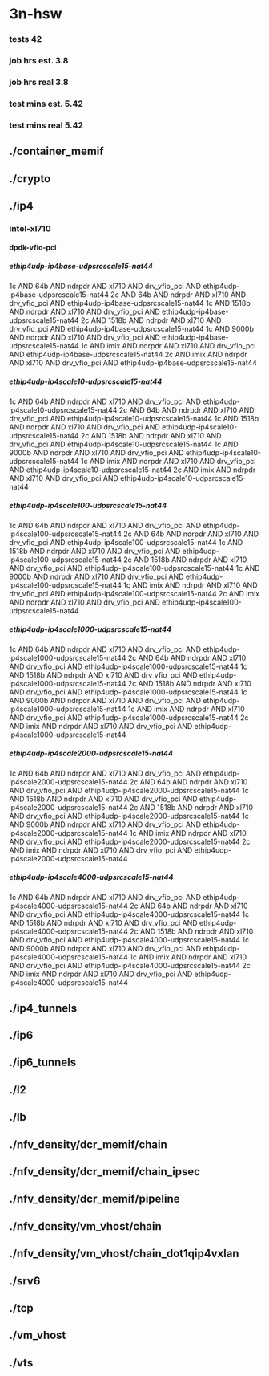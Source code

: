 # 3n-hsw
### tests 42
### job hrs est. 3.8
### job hrs real 3.8
### test mins est. 5.42
### test mins real 5.42
## ./container_memif
## ./crypto
## ./ip4
### intel-xl710
#### dpdk-vfio-pci
##### ethip4udp-ip4base-udpsrcscale15-nat44
1c AND 64b AND ndrpdr AND xl710 AND drv_vfio_pci AND ethip4udp-ip4base-udpsrcscale15-nat44
2c AND 64b AND ndrpdr AND xl710 AND drv_vfio_pci AND ethip4udp-ip4base-udpsrcscale15-nat44
1c AND 1518b AND ndrpdr AND xl710 AND drv_vfio_pci AND ethip4udp-ip4base-udpsrcscale15-nat44
2c AND 1518b AND ndrpdr AND xl710 AND drv_vfio_pci AND ethip4udp-ip4base-udpsrcscale15-nat44
1c AND 9000b AND ndrpdr AND xl710 AND drv_vfio_pci AND ethip4udp-ip4base-udpsrcscale15-nat44
1c AND imix AND ndrpdr AND xl710 AND drv_vfio_pci AND ethip4udp-ip4base-udpsrcscale15-nat44
2c AND imix AND ndrpdr AND xl710 AND drv_vfio_pci AND ethip4udp-ip4base-udpsrcscale15-nat44
##### ethip4udp-ip4scale10-udpsrcscale15-nat44
1c AND 64b AND ndrpdr AND xl710 AND drv_vfio_pci AND ethip4udp-ip4scale10-udpsrcscale15-nat44
2c AND 64b AND ndrpdr AND xl710 AND drv_vfio_pci AND ethip4udp-ip4scale10-udpsrcscale15-nat44
1c AND 1518b AND ndrpdr AND xl710 AND drv_vfio_pci AND ethip4udp-ip4scale10-udpsrcscale15-nat44
2c AND 1518b AND ndrpdr AND xl710 AND drv_vfio_pci AND ethip4udp-ip4scale10-udpsrcscale15-nat44
1c AND 9000b AND ndrpdr AND xl710 AND drv_vfio_pci AND ethip4udp-ip4scale10-udpsrcscale15-nat44
1c AND imix AND ndrpdr AND xl710 AND drv_vfio_pci AND ethip4udp-ip4scale10-udpsrcscale15-nat44
2c AND imix AND ndrpdr AND xl710 AND drv_vfio_pci AND ethip4udp-ip4scale10-udpsrcscale15-nat44
##### ethip4udp-ip4scale100-udpsrcscale15-nat44
1c AND 64b AND ndrpdr AND xl710 AND drv_vfio_pci AND ethip4udp-ip4scale100-udpsrcscale15-nat44
2c AND 64b AND ndrpdr AND xl710 AND drv_vfio_pci AND ethip4udp-ip4scale100-udpsrcscale15-nat44
1c AND 1518b AND ndrpdr AND xl710 AND drv_vfio_pci AND ethip4udp-ip4scale100-udpsrcscale15-nat44
2c AND 1518b AND ndrpdr AND xl710 AND drv_vfio_pci AND ethip4udp-ip4scale100-udpsrcscale15-nat44
1c AND 9000b AND ndrpdr AND xl710 AND drv_vfio_pci AND ethip4udp-ip4scale100-udpsrcscale15-nat44
1c AND imix AND ndrpdr AND xl710 AND drv_vfio_pci AND ethip4udp-ip4scale100-udpsrcscale15-nat44
2c AND imix AND ndrpdr AND xl710 AND drv_vfio_pci AND ethip4udp-ip4scale100-udpsrcscale15-nat44
##### ethip4udp-ip4scale1000-udpsrcscale15-nat44
1c AND 64b AND ndrpdr AND xl710 AND drv_vfio_pci AND ethip4udp-ip4scale1000-udpsrcscale15-nat44
2c AND 64b AND ndrpdr AND xl710 AND drv_vfio_pci AND ethip4udp-ip4scale1000-udpsrcscale15-nat44
1c AND 1518b AND ndrpdr AND xl710 AND drv_vfio_pci AND ethip4udp-ip4scale1000-udpsrcscale15-nat44
2c AND 1518b AND ndrpdr AND xl710 AND drv_vfio_pci AND ethip4udp-ip4scale1000-udpsrcscale15-nat44
1c AND 9000b AND ndrpdr AND xl710 AND drv_vfio_pci AND ethip4udp-ip4scale1000-udpsrcscale15-nat44
1c AND imix AND ndrpdr AND xl710 AND drv_vfio_pci AND ethip4udp-ip4scale1000-udpsrcscale15-nat44
2c AND imix AND ndrpdr AND xl710 AND drv_vfio_pci AND ethip4udp-ip4scale1000-udpsrcscale15-nat44
##### ethip4udp-ip4scale2000-udpsrcscale15-nat44
1c AND 64b AND ndrpdr AND xl710 AND drv_vfio_pci AND ethip4udp-ip4scale2000-udpsrcscale15-nat44
2c AND 64b AND ndrpdr AND xl710 AND drv_vfio_pci AND ethip4udp-ip4scale2000-udpsrcscale15-nat44
1c AND 1518b AND ndrpdr AND xl710 AND drv_vfio_pci AND ethip4udp-ip4scale2000-udpsrcscale15-nat44
2c AND 1518b AND ndrpdr AND xl710 AND drv_vfio_pci AND ethip4udp-ip4scale2000-udpsrcscale15-nat44
1c AND 9000b AND ndrpdr AND xl710 AND drv_vfio_pci AND ethip4udp-ip4scale2000-udpsrcscale15-nat44
1c AND imix AND ndrpdr AND xl710 AND drv_vfio_pci AND ethip4udp-ip4scale2000-udpsrcscale15-nat44
2c AND imix AND ndrpdr AND xl710 AND drv_vfio_pci AND ethip4udp-ip4scale2000-udpsrcscale15-nat44
##### ethip4udp-ip4scale4000-udpsrcscale15-nat44
1c AND 64b AND ndrpdr AND xl710 AND drv_vfio_pci AND ethip4udp-ip4scale4000-udpsrcscale15-nat44
2c AND 64b AND ndrpdr AND xl710 AND drv_vfio_pci AND ethip4udp-ip4scale4000-udpsrcscale15-nat44
1c AND 1518b AND ndrpdr AND xl710 AND drv_vfio_pci AND ethip4udp-ip4scale4000-udpsrcscale15-nat44
2c AND 1518b AND ndrpdr AND xl710 AND drv_vfio_pci AND ethip4udp-ip4scale4000-udpsrcscale15-nat44
1c AND 9000b AND ndrpdr AND xl710 AND drv_vfio_pci AND ethip4udp-ip4scale4000-udpsrcscale15-nat44
1c AND imix AND ndrpdr AND xl710 AND drv_vfio_pci AND ethip4udp-ip4scale4000-udpsrcscale15-nat44
2c AND imix AND ndrpdr AND xl710 AND drv_vfio_pci AND ethip4udp-ip4scale4000-udpsrcscale15-nat44
## ./ip4_tunnels
## ./ip6
## ./ip6_tunnels
## ./l2
## ./lb
## ./nfv_density/dcr_memif/chain
## ./nfv_density/dcr_memif/chain_ipsec
## ./nfv_density/dcr_memif/pipeline
## ./nfv_density/vm_vhost/chain
## ./nfv_density/vm_vhost/chain_dot1qip4vxlan
## ./srv6
## ./tcp
## ./vm_vhost
## ./vts
